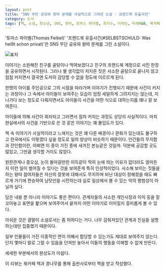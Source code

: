 ```yaml
---
layout: post
title: "SNS 무단 공유와 왕따 문제를 사실적으로 그려낸 소설 - 프렌드북 유출사건"
category: 도서
tags: [책, 소설, 청소년, SNS, 왕따, 토마스 파이벨, 최지수, 미래인, 미래M&B, 북카페 책과 콩나무, 서평]
---
```


'토마스 파이벨(Thomas Feibel)'
'프렌드북 유출사건(#SELBSTSCHULD: Was heißt schon privat)'은
SNS 무단 공유와 왕따 문제를 그린 소설이다.

![표지](https://images2.imgbox.com/4c/74/NsH9wyb1_o.jpg)

이야기는 소원해진 친구를 골탕이나 먹여보겠다고
친구의 프렌드북 계정으로 사진 한장을 공유하면서 시작된다.
그러나 별 생각없이 저지른 짓은 사소한 골탕으로 끝나지 않고 점점 커지면서
결국엔 도저히 감당할 수 없을 정도에 이르르게 된다.

한명의 아이를 주인공으로 그의 시점을 따라가며 이야기가 진행되기 때문에
사건이 커지는 과정이나 그 속에서 아이들이 보여주는 모습이 엄청 세밀하게 그려지지는 않는데,
지나가다 보는 정도로 다뤄지면서도 아이들이 사건을 어떤 식으로 대하는지를 꽤나 잘 보여준다.

아이들에 의해 사건이 회자되고
그러면서 점차 커지는 과정도 상당히 사실적이다.
마치 현실에서의 사건을 기반으로 쓴 것 같은 이야기는 꽤 몰입도가 있다.

책 속 이야기가 사실적이라고 느껴지는 것은
꽤 다른 배경이나 문화가 있는데도 불구하고
한국에서도 이렇겠다 싶을 정도로 일의 양상이 비슷하기 때문이다.
인간들의 무지함과 잔인함이란, 어쩌면 이 종이 가진 종에 새겨진 본능같은 것일까.
덕분에 공감할 곳도 많았고, 그만큼 생각할 거리도 많았다.

원한관계나 증오심, 눈이 돌아갈만한 이득같이 딱히 눈에 띄는 이유가 없더라도
얼마든지 이런 일이 벌어질 수 있다는 것을 보여준게 특히 인상적이었다.
사소해 보이는 짓들을 하는 왕따 참여자들은 자신의 잘못에 대해서도 무지하며
비난 대상이 정해졌을 때도 빠르게 거기에 편승하여 남탓만을 시전하는데
실로 일상에서 볼 수 있는 악의 평범성이 아닐까 싶다.

담은 내용 뿐 아니라 이야기도 좋은 편이다.
관계자들의 사소한 개인사정과 이익 등을 잘 꼬아놓고 표면을 핥으며 보여주어서
끝까지 어떤 이야기로 이어질지 흥미롭게 볼 수 있다.

아쉬운 것은 결말이 소설로서는 좀 허하다는 거다.
너무 감춰져있던 관계과 진실을 설명하는데만 집중했기 때문이다.

일부 인물들이 가진 이중적인 면이 어째서 합당할 수 있는가도 제대로 보여주지 않는다.
단지 몇마디 말로 그럴 수 있음을 던져만 놓아서 이들의 행동을 이해할 수 없게 만든다.

세세한 부분에서의 완성도가 아쉽다.



<div class="im im-info">
이 리뷰는 북카페 책과 콩나무를 통해 출판사로부터 책을 받고 작성했다.
</div>
